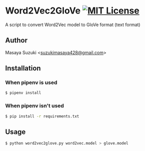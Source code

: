 # Word2Vec2GloVe [![MIT License](https://img.shields.io/badge/license-MIT-blue.svg?style=flat)](LICENSE)
A script to convert Word2Vec model to GloVe format (text format)

## Author
Masaya Suzuki <<suzukimasaya428@gmail.com>>

## Installation
### When pipenv is used
```bash
$ pipenv install
```

### When pipenv isn't used
```bash
$ pip install -r requirements.txt
```

## Usage
```bash
$ python word2vec2glove.py word2vec.model > glove.model
```
